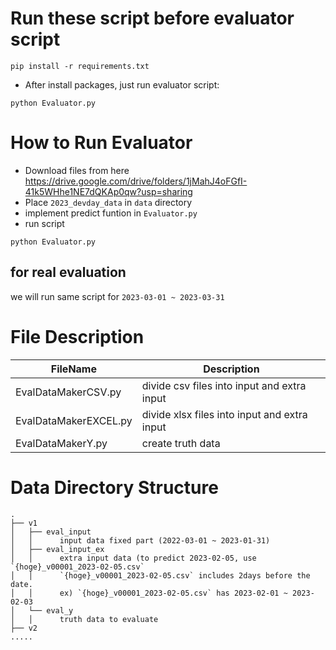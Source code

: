 # Run these script before evaluator script
```
pip install -r requirements.txt
```
- After install packages, just run evaluator script:
```
python Evaluator.py
```
# How to Run Evaluator
- Download files from here  
https://drive.google.com/drive/folders/1jMahJ4oFGfI-41k5WHhe1NE7dQKAp0qw?usp=sharing
- Place `2023_devday_data` in `data` directory
- implement predict funtion in `Evaluator.py`
- run script
```
python Evaluator.py
```

## for real evaluation
we will run same script for `2023-03-01 ~ 2023-03-31`

# File Description

|FileName|Description|
|-----|-----|
|EvalDataMakerCSV.py|divide csv files into input and extra input|
|EvalDataMakerEXCEL.py|divide xlsx files into input and extra input|
|EvalDataMakerY.py|create truth data|

# Data Directory Structure 
```
.
├── v1
│   ├── eval_input
│   │      input data fixed part (2022-03-01 ~ 2023-01-31)
│   ├── eval_input_ex
│   │      extra input data (to predict 2023-02-05, use `{hoge}_v00001_2023-02-05.csv`
│   │      `{hoge}_v00001_2023-02-05.csv` includes 2days before the date.
│   │      ex) `{hoge}_v00001_2023-02-05.csv` has 2023-02-01 ~ 2023-02-03
│   └── eval_y 
│   │      truth data to evaluate
├── v2
.....
```